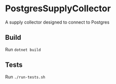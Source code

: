 # PostgresSupplyCollector
A supply collector designed to connect to Postgres

## Build
Run `dotnet build`

## Tests
Run `./run-tests.sh`
